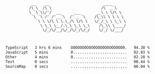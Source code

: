<div align="center">
<pre><code>
 __    __                        ____      
/\ \  /\ \                      /\  _`\    
\ `\`\\/'/  __      ___       __\ \ \/\ \  
 `\ `\ /' /'__`\  /' _ `\    /\_\\ \ \ \ \ 
   `\ \ \/\ \ \.\_/\ \/\ \   \/_/_\ \ \_\ \
     \ \_\ \__/.\_\ \_\ \_\    /\_\\ \____/
      \/_/\/__/\/_/\/_/\/_/    \/_/ \/___/ 
                                           

</code></pre>

<!--START_SECTION:waka-->

```txt
TypeScript   3 hrs 6 mins    OOOOOOOOOOOOOOOOOOOOOOO0.   94.38 %
JavaScript   5 mins          0........................   02.83 %
Other        4 mins          0........................   02.28 %
Text         0 secs          .........................   00.44 %
SourceMap    0 secs          .........................   00.04 %
```

<!--END_SECTION:waka-->
